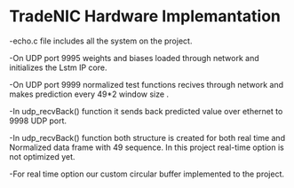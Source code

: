 # TradeNIC Hardware Implemantation
-echo.c file includes all the system on the project.    

-On UDP port 9995 weights and biases loaded through network and initializes the Lstm IP core.   

-On UDP port 9999 normalized test functions recives through network and makes prediction every 49*2 window size .

-In udp_recvBack() function it sends back predicted value over ethernet to 9998 UDP port.

-In udp_recvBack() function both structure is created for both real time and Normalized data frame with 49 sequence. In this project real-time option is not optimized yet.

-For real time option our custom circular buffer implemented to the project.
